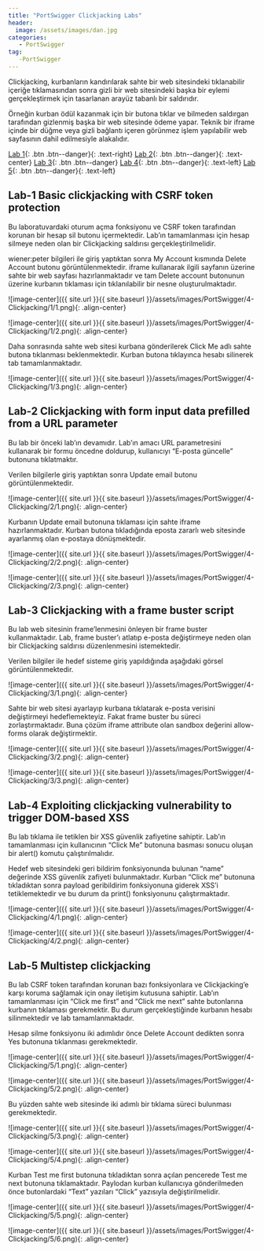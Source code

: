 ```yaml
---
title: "PortSwigger Clickjacking Labs" 
header:
  image: /assets/images/dan.jpg
categories:
   - PortSwigger
tag:
   -PortSwigger   
---
```


Clickjacking, kurbanların kandırılarak sahte bir web sitesindeki tıklanabilir içeriğe tıklamasından sonra gizli bir web sitesindeki başka bir eylemi gerçekleştirmek için tasarlanan arayüz tabanlı bir saldırıdır.

Örneğin kurban ödül kazanmak için bir butona tıklar ve bilmeden saldırgan tarafından gizlenmiş başka bir web sitesinde ödeme yapar. Teknik bir iframe içinde bir düğme veya gizli bağlantı içeren görünmez işlem yapılabilir web sayfasının dahil edilmesiyle alakalıdır.


[Lab  1](#lab-1-basic-clickjacking-with-csrf-token-protection){: .btn .btn--danger}{: .text-right}  [Lab 2](#lab-2-clickjacking-with-form-input-data-prefilled-from-a-url-parameter){: .btn .btn--danger}{: .text-center} [Lab 3](#lab-3-clickjacking-with-a-frame-buster-script){: .btn .btn--danger} [Lab 4](#lab-4-exploiting-clickjacking-vulnerability-to-trigger-dom-based-xss){: .btn .btn--danger}{: .text-left}  [Lab 5](#lab-5-multistep-clickjacking){: .btn .btn--danger}{: .text-left}


## Lab-1 Basic clickjacking with CSRF token protection

Bu laboratuvardaki oturum açma fonksiyonu ve CSRF token tarafından korunan bir hesap sil butonu içermektedir. Lab’ın tamamlanması için hesap silmeye neden olan bir Clickjacking saldırısı gerçekleştirilmelidir.

wiener:peter bilgileri ile giriş yaptıktan sonra My Account kısmında Delete Account butonu görüntülenmektedir. iframe kullanarak ilgili sayfanın üzerine sahte bir web sayfası hazırlanmaktadır ve tam Delete account butonunun üzerine kurbanın tıklaması için tıklanılabilir bir nesne oluşturulmaktadır.

![image-center]({{ site.url }}{{ site.baseurl }}/assets/images/PortSwigger/4-Clickjacking/1/1.png){: .align-center}

![image-center]({{ site.url }}{{ site.baseurl }}/assets/images/PortSwigger/4-Clickjacking/1/2.png){: .align-center}

Daha sonrasında sahte web sitesi kurbana gönderilerek Click Me adlı sahte butona tıklanması beklenmektedir. Kurban butona tıklayınca hesabı silinerek tab tamamlanmaktadır.

![image-center]({{ site.url }}{{ site.baseurl }}/assets/images/PortSwigger/4-Clickjacking/1/3.png){: .align-center}

## Lab-2 Clickjacking with form input data prefilled from a URL parameter

Bu lab bir önceki lab’ın devamıdır. Lab’ın amacı URL parametresini kullanarak bir formu öncedne doldurup, kullanıcıyı “E-posta güncelle” butonuna tıklatmaktır.

Verilen bilgilerle giriş yaptıktan sonra Update email butonu görüntülenmektedir.

![image-center]({{ site.url }}{{ site.baseurl }}/assets/images/PortSwigger/4-Clickjacking/2/1.png){: .align-center}

Kurbanın Update email butonuna tıklaması için sahte iframe hazırlanmaktadır. Kurban butona tıkladığında eposta zararlı web sitesinde ayarlanmış olan e-postaya dönüşmektedir.

![image-center]({{ site.url }}{{ site.baseurl }}/assets/images/PortSwigger/4-Clickjacking/2/2.png){: .align-center}

![image-center]({{ site.url }}{{ site.baseurl }}/assets/images/PortSwigger/4-Clickjacking/2/3.png){: .align-center}

## Lab-3 Clickjacking with a frame buster script

Bu lab web sitesinin frame’lenmesini önleyen bir frame buster kullanmaktadır. Lab, frame buster’ı atlatıp e-posta değiştirmeye neden olan bir Clickjacking saldırısı düzenlenmesini istemektedir.

Verilen bilgiler ile hedef sisteme giriş yapıldığında aşağıdaki görsel görüntülenmektedir.

![image-center]({{ site.url }}{{ site.baseurl }}/assets/images/PortSwigger/4-Clickjacking/3/1.png){: .align-center}

Sahte bir web sitesi ayarlayıp kurbana tıklatarak e-posta verisini değiştirmeyi hedeflemekteyiz. Fakat frame buster bu süreci zorlaştırmaktadır. Buna çözüm iframe attribute olan sandbox değerini allow-forms olarak değiştirmektir.

![image-center]({{ site.url }}{{ site.baseurl }}/assets/images/PortSwigger/4-Clickjacking/3/2.png){: .align-center}

![image-center]({{ site.url }}{{ site.baseurl }}/assets/images/PortSwigger/4-Clickjacking/3/3.png){: .align-center}

## Lab-4 Exploiting clickjacking vulnerability to trigger DOM-based XSS

Bu lab tıklama ile tetiklen bir XSS güvenlik zafiyetine sahiptir. Lab’ın tamamlanması için kullanıcının “Click Me” butonuna basması sonucu oluşan bir alert() komutu çalıştırılmalıdır.

Hedef web sitesindeki geri bildirim fonksiyonunda bulunan “name” değerinde XSS güvenlik zafiyeti bulunmaktadır. Kurban “Click me” butonuna tıkladıktan sonra payload geribildirim fonksiyonuna giderek XSS’i tetiklemektedir ve bu durum da print() fonksiyonunu çalıştırmaktadır.

![image-center]({{ site.url }}{{ site.baseurl }}/assets/images/PortSwigger/4-Clickjacking/4/1.png){: .align-center}

![image-center]({{ site.url }}{{ site.baseurl }}/assets/images/PortSwigger/4-Clickjacking/4/2.png){: .align-center}

## Lab-5 Multistep clickjacking

Bu lab CSRF token tarafından korunan bazı fonksiyonlara ve Clickjacking’e karşı koruma sağlamak için onay iletişim kutusuna sahiptir. Lab’ın tamamlanması için “Click me first” and “Click me next” sahte butonlarına kurbanın tıklaması gerekmektir. Bu durum gerçekleştiğinde kurbanın hesabı silinmektedir ve lab tamamlanmaktadır.

Hesap silme fonksiyonu iki adımlıdır önce Delete Account dedikten sonra Yes butonuna tıklanması gerekmektedir.

![image-center]({{ site.url }}{{ site.baseurl }}/assets/images/PortSwigger/4-Clickjacking/5/1.png){: .align-center}

![image-center]({{ site.url }}{{ site.baseurl }}/assets/images/PortSwigger/4-Clickjacking/5/2.png){: .align-center}

Bu yüzden sahte web sitesinde iki adımlı bir tıklama süreci bulunması gerekmektedir. 

![image-center]({{ site.url }}{{ site.baseurl }}/assets/images/PortSwigger/4-Clickjacking/5/3.png){: .align-center}

![image-center]({{ site.url }}{{ site.baseurl }}/assets/images/PortSwigger/4-Clickjacking/5/4.png){: .align-center}

Kurban Test me first butonuna tıkladıktan sonra açılan pencerede Test me next butonuna tıklamaktadır. Paylodan kurban kullanıcıya gönderilmeden önce butonlardaki “Text” yazıları “Click” yazısıyla değiştirilmelidir.

![image-center]({{ site.url }}{{ site.baseurl }}/assets/images/PortSwigger/4-Clickjacking/5/5.png){: .align-center}

![image-center]({{ site.url }}{{ site.baseurl }}/assets/images/PortSwigger/4-Clickjacking/5/6.png){: .align-center}


